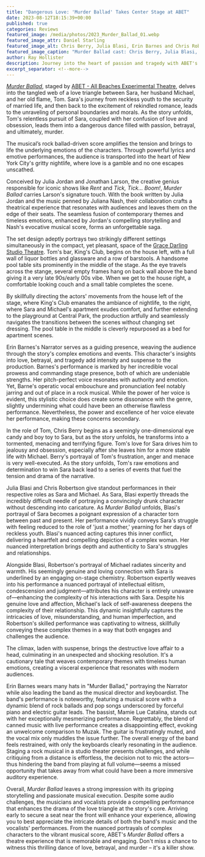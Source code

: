 ```yaml
---
title: "Dangerous Love: 'Murder Ballad' Takes Center Stage at ABET"
date: 2023-08-12T18:15:39+00:00
published: true
categories: Reviews
featured_image: /media/photos/2023_Murder_Ballad_01.webp
featured_image_attr: Daniel Starling
featured_image_alt: Chris Berry, Julia Blasi, Erin Barnes and Chris Robertson (left to right)
featured_image_caption: "Murder Ballad cast: Chris Berry, Julia Blasi, Erin Barnes and Chris Robertson (left to right)"
author: Ray Hollister
description: Journey into the heart of passion and tragedy with ABET's "Murder Ballad." Secure a front row seat for the full experience.
excerpt_separator: <!--more-->
---
```

[*Murder Ballad*](/productions/2023-murder-ballad/), staged by [ABET - All Beaches Experimental Theatre](/theatres/abet-all-beaches-experimental-theatre/), delves into the tangled web of a love triangle between Sara, her husband Michael, and her old flame, Tom. Sara's journey from reckless youth to the security of married life, and then back to the excitement of rekindled romance, leads to the unraveling of personal boundaries and morals. As the story unfolds, Tom's relentless pursuit of Sara, coupled with her confusion of love and obsession, leads them into a dangerous dance filled with passion, betrayal, and ultimately, murder.
<!--more-->
The musical’s rock ballad-driven score amplifies the tension and brings to life the underlying emotions of the characters. Through powerful lyrics and emotive performances, the audience is transported into the heart of New York City's gritty nightlife, where love is a gamble and no one escapes unscathed.

Conceived by Julia Jordan and Jonathan Larson, the creative genius responsible for iconic shows like *Rent* and *Tick, Tick... Boom!*, *Murder Ballad* carries Larson's signature touch. With the book written by Julia Jordan and the music penned by Juliana Nash, their collaboration crafts a theatrical experience that resonates with audiences and leaves them on the edge of their seats. The seamless fusion of contemporary themes and timeless emotions, enhanced by Jordan's compelling storytelling and Nash's evocative musical score, forms an unforgettable saga.

The set design adeptly portrays two strikingly different settings simultaneously in the compact, yet pleasant, space of the [Grace Darling Studio Theatre](/venues/grace-darling-studio-theatre). Tom's bar, King's Club, begins on the house left, with a full wall of liquor bottles and glassware and a row of barstools. A handsome pool table sits prominently in the middle of the stage. As the eye travels across the stange, several empty frames hang on back wall above the band giving it a very late 90s/early 00s vibe. When we get to the house right, a comfortable looking couch and a small table completes the scene. 

By skillfully directing the actors' movements from the house left of the stage, where King's Club emanates the ambiance of nightlife, to the right, where Sara and Michael's apartment exudes comfort, and further extending to the playground at Central Park, the production artfully and seamlessly navigates the transitions between the scenes without changing set dressing. The pool table in the middle is cleverly repurposed as a bed for apartment scenes.

Erin Barnes's Narrator serves as a guiding presence, weaving the audience through the story's complex emotions and events. This character's insights into love, betrayal, and tragedy add intensity and suspense to the production. Barnes's performance is marked by her incredible vocal prowess and commanding stage presence, both of which are undeniable strengths. Her pitch-perfect voice resonates with authority and emotion. Yet, Barne's operatic vocal embouchure and pronunciation feel notably jarring and out of place in a rock musical. While the power of her voice is evident, this stylistic choice does create some dissonance with the genre, slightly undermining what could have been an otherwise flawless performance. Nevertheless, the power and excellence of her voice elevate her performance, making these concerns secondary.

In the role of Tom, Chris Berry begins as a seemingly one-dimensional eye candy and boy toy to Sara, but as the story unfolds, he transforms into a tormented, menacing and terrifying figure. Tom's love for Sara drives him to jealousy and obsession, especially after she leaves him for a more stable life with Michael. Berry's portrayal of Tom's frustration, anger and menace is very well-executed. As the story unfolds, Tom's raw emotions and determination to win Sara back lead to a series of events that fuel the tension and drama of the narrative. 

Julia Blasi and Chris Robertson give standout performances in their respective roles as Sara and Michael. As Sara, Blasi expertly threads the incredibly difficult needle of portraying a convincingly drunk character without descending into caricature. As *Murder Ballad* unfolds, Blasi's portrayal of Sara becomes a poignant expression of a character torn between past and present. Her performance vividly conveys Sara's struggle with feeling reduced to the role of 'just a mother,' yearning for her days of reckless youth. Blasi's nuanced acting captures this inner conflict, delivering a heartfelt and compelling depiction of a complex woman. Her nuanced interpretation brings depth and authenticity to Sara's struggles and relationships.

Alongside Blasi, Robertson's portrayal of Michael radiates sincerity and warmth. His seemingly genuine and loving connection with Sara is underlined by an engaging on-stage chemistry. Robertson expertly weaves into his performance a nuanced portrayal of intellectual elitism, condescension and judgment—attributes his character is entirely unaware of—enhancing the complexity of his interactions with Sara. Despite his genuine love and affection, Michael's lack of self-awareness deepens the complexity of their relationship. This dynamic insightfully captures the intricacies of love, misunderstanding, and human imperfection, and Robertson's skilled performance was captivating to witness, skillfully conveying these complex themes in a way that both engages and challenges the audience.

The climax, laden with suspense, brings the destructive love affair to a head, culminating in an unexpected and shocking resolution. It's a cautionary tale that weaves contemporary themes with timeless human emotions, creating a visceral experience that resonates with modern audiences.

Erin Barnes wears many hats in "Murder Ballad," portraying the Narrator while also leading the band as the musical director and keyboardist. The band's performance is noteworthy, featuring a musical score with a dynamic blend of rock ballads and pop songs underscored by forceful piano and electric guitar leads. The bassist, Mamie Lue Catalina, stands out with her exceptionally mesmerizing performance. Regrettably, the blend of canned music with live performance creates a disappointing effect, evoking an unwelcome comparison to Muzak. The guitar is frustratingly muted, and the vocal mix only muddles the issue further. The overall energy of the band feels restrained, with only the keyboards clearly resonating in the audience. Staging a rock musical in a studio theater presents challenges, and while critiquing from a distance is effortless, the decision not to mic the actors—thus hindering the band from playing at full volume—seems a missed opportunity that takes away from what could have been a more immersive auditory experience.

Overall, *Murder Ballad* leaves a strong impression with its gripping storytelling and passionate musical execution. Despite some audio challenges, the musicians and vocalists provide a compelling performance that enhances the drama of the love triangle at the story's core. Arriving early to secure a seat near the front will enhance your experience, allowing you to best appreciate the intricate details of both the band's music and the vocalists' performances. From the nuanced portrayals of complex characters to the vibrant musical score, ABET's *Murder Ballad* offers a theatre experience that is memorable and engaging. Don't miss a chance to witness this thrilling dance of love, betrayal, and murder – it's a killer show.